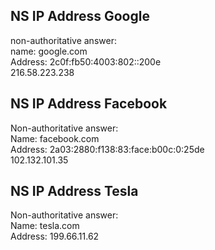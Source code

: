 ## NS IP Address Google

non-authoritative answer:<br>
name: google.com<br>
Address: 2c0f:fb50:4003:802::200e<br>
216.58.223.238

## NS IP Address Facebook

Non-authoritative answer:<br>
Name: facebook.com<br>
Address: 2a03:2880:f138:83:face:b00c:0:25de<br>
102.132.101.35

## NS IP Address Tesla
Non-authoritative answer:<br>
Name: tesla.com<br>
Address: 199.66.11.62<br>